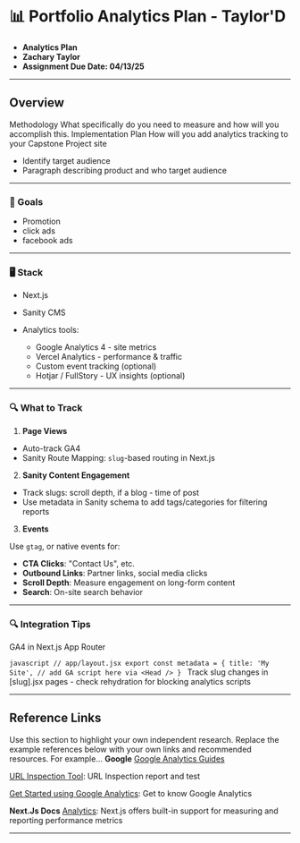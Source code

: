 # 📊 Portfolio Analytics Plan - Taylor'D

- **Analytics Plan**
- **Zachary Taylor**
- **Assignment Due Date: 04/13/25**

---

## Overview

Methodology What specifically do you need to measure and how will you accomplish this.
Implementation Plan How will you add analytics tracking to your Capstone Project site

- Identify target audience
- Paragraph describing product and who target audience

---

### **🎯 Goals**

- Promotion
- click ads
- facebook ads

---

### **🖥️ Stack**

- Next.js
- Sanity CMS
- Analytics tools:

  - Google Analytics 4 - site metrics
  - Vercel Analytics - performance & traffic
  - Custom event tracking (optional)
  - Hotjar / FullStory - UX insights (optional)

---

### **🔍 What to Track**

1. **Page Views**

- Auto-track GA4
- Sanity Route Mapping: `slug`-based routing in Next.js

2. **Sanity Content Engagement**

- Track slugs: scroll depth, if a blog - time of post
- Use metadata in Sanity schema to add tags/categories for filtering reports

3. **Events**

Use `gtag`, or native events for:

- **CTA Clicks**: "Contact Us", etc.
- **Outbound Links**: Partner links, social media clicks
- **Scroll Depth**: Measure engagement on long-form content
- **Search**: On-site search behavior

---

### **🔍 Integration Tips**

GA4 in Next.js App Router

`javascript
// app/layout.jsx
export const metadata = {
  title: 'My Site',
  // add GA script here via <Head />
}
`
Track slug changes in [slug].jsx pages - check rehydration for blocking analytics scripts

---

## Reference Links

Use this section to highlight your own independent research. Replace the example references below with your own links and recommended resources. For example...
**Google**
[Google Analytics Guides](https://developers.google.com/analytics/devguides/collection/ga4)

[URL Inspection Tool](https://support.google.com/webmasters/answer/9012289): URL Inspection report and test

[Get Started using Google Analytics](https://skillshop.docebosaas.com/learn/courses/8108/get-started-using-google-analytics?hash=8dfe0899afeb31b78963986577ea99e2e5dcf49c&generated_by=11239746): Get to know Google Analytics

**Next.Js Docs**
[Analytics](https://nextjs.org/docs/app/building-your-application/optimizing/analytics): Next.js offers built-in support for measuring and reporting performance metrics

---
